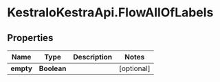 # KestraIoKestraApi.FlowAllOfLabels

## Properties

Name | Type | Description | Notes
------------ | ------------- | ------------- | -------------
**empty** | **Boolean** |  | [optional] 


